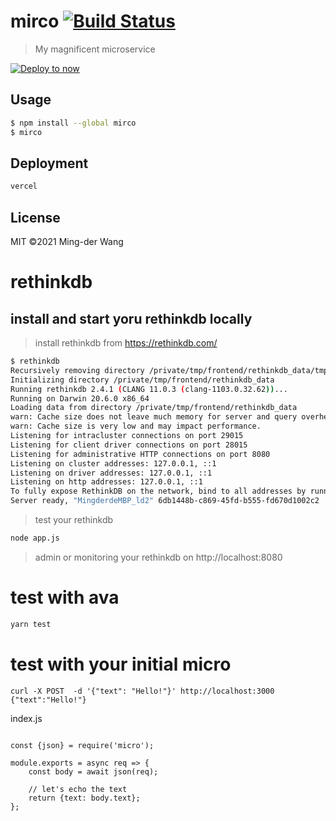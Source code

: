 # mirco [![Build Status](https://travis-ci.org/mingderwang/mirco.svg?branch=master)](https://travis-ci.org/mingderwang/mirco)

> My magnificent microservice

[![Deploy to now](https://deploy.now.sh/static/button.svg)](https://deploy.now.sh/?repo=https://github.com/mingderwang/mirco)


## Usage

```bash
$ npm install --global mirco
$ mirco
```


## Deployment

```sh
vercel
```

## License

MIT ©2021 Ming-der Wang

# rethinkdb 
## install and start yoru rethinkdb locally

> install rethinkdb from https://rethinkdb.com/

```sh
$ rethinkdb                 
Recursively removing directory /private/tmp/frontend/rethinkdb_data/tmp
Initializing directory /private/tmp/frontend/rethinkdb_data
Running rethinkdb 2.4.1 (CLANG 11.0.3 (clang-1103.0.32.62))...
Running on Darwin 20.6.0 x86_64
Loading data from directory /private/tmp/frontend/rethinkdb_data
warn: Cache size does not leave much memory for server and query overhead (available memory: 325 MB).
warn: Cache size is very low and may impact performance.
Listening for intracluster connections on port 29015
Listening for client driver connections on port 28015
Listening for administrative HTTP connections on port 8080
Listening on cluster addresses: 127.0.0.1, ::1
Listening on driver addresses: 127.0.0.1, ::1
Listening on http addresses: 127.0.0.1, ::1
To fully expose RethinkDB on the network, bind to all addresses by running rethinkdb with the `--bind all` command line option.
Server ready, "MingderdeMBP_ld2" 6db1448b-c869-45fd-b555-fd670d1002c2
```

> test your rethinkdb

```sh
node app.js
```

> admin or monitoring your rethinkdb on http://localhost:8080


# test with ava
```sh
yarn test
```

# test with your initial micro
```
curl -X POST  -d '{"text": "Hello!"}' http://localhost:3000
{"text":"Hello!"}
```
index.js
```'use strict';

const {json} = require('micro');

module.exports = async req => {
	const body = await json(req);

	// let's echo the text
	return {text: body.text};
};
```
